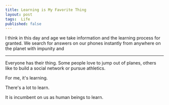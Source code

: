 ```yaml
---
title: Learning is My Favorite Thing
layout: post
tags:  Life
published: false
---
```


I think in this day and age we take information and the learning process for granted. We search for answers on our phones instantly from anywhere on the planet with impunity and 

------------
Everyone has their thing. Some people love to jump out of planes, others like to build a social network or pursue athletics.

For me, it's learning.

There's a lot to learn.

It is incumbent on us as human beings to learn.

